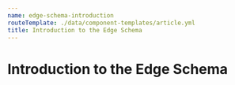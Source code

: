 ```yaml
---
name: edge-schema-introduction
routeTemplate: ./data/component-templates/article.yml
title: Introduction to the Edge Schema
---
```

# Introduction to the Edge Schema